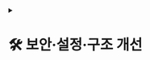 <details><summary><h1>🛠️ 보안·설정·구조 개선</h1></summary>

> ## 설계 원칙/기준
> - 실패는 RFC7807(JSON), 성공은 도메인 DTO 직반환(래퍼 제거 지향)
> - 인증(경로)·인가(메소드) 선언적 분리, 서비스는 보안 비의존 순수 로직
> - SpEL에서는 authentication.name만 사용(principal.username 금지)
> - 설정은 @ConfigurationProperties로 타입 세이프 주입, prefix는 kebab-case(예: oauth)
> - 쿠키 정책은 SameSite/Secure/Domain/Path/HttpOnly/MaxAge 외부화, 운영은 Secure=true
> - 키/시크릿은 레포 금지, 환경/시크릿 매니저 관리, 강도/롤링 고려
> - OSIV=off 전제, 쿼리/연관 로딩 명시적 최적화
> - 테스트는 슬라이스+통합 혼합, 보안/에러 스펙 스냅샷화

## Done(Confirmed)

### 1) 실패 응답 RFC7807(ProblemDetail) 통일
- 컨트롤러 try-catch 제거, 전역 Advice에서 RFC7807(JSON) 일원화. 상태코드 매핑: 400/401/403/404/409/422/502/503/500.
- Spring Security 인증/인가 실패는 EntryPoint/AccessDeniedHandler에서 동일 스키마(JSON) 보장.
- JwtAuthenticationFilter: 토큰 검증 실패 시 ProblemDetail JSON 응답, 토큰 부재는 trace 로그만 남기고 통과(보호 경로에서는 EntryPoint가 401).

### 2) 보호 정책(경로 기반) 적용 및 세부 조정
- permitAll:
  - POST /api/users/register
  - GET  /api/users/availability
  - POST /api/auth/find-id
  - POST /api/auth/login
  - POST /api/auth/reset-password
  - GET  /api/auth/social/** (login, callback)
  - GET  /api/posts/public
  - GET  /api/posts/recent
  - GET  /api/posts/* (단일 {id} 공개 조회)
  - /actuator/health, /error, /favicon.ico
- authenticated:
  - /api/users/account, /api/users/account/**
  - /api/posts/my
  - /api/posts/** (쓰기/수정/삭제 등)
  - /api/chat/**
  - /api/admin/**
  - 그 외 anyRequest().authenticated()로 마감(신규 기본 보호)

### 3) OAuth 설정 키 통일(.properties)
- 키:
  - oauth.google.client-id, oauth.google.client-secret, oauth.google.redirect-uri
  - oauth.kakao.client-id,  oauth.kakao.client-secret,  oauth.kakao.redirect-uri
- 바인딩: OAuthProperties(@ConfigurationProperties(prefix="oauth"))로 통합, 서비스에서 타입 세이프 주입.
- 수동 테스트 완료: /api/auth/social/{provider}/login 302, callback 정상.

### 4) JWT 쿠키 설정 외부화(환경에서 제어)
- application.properties 추가:
  - jwt.cookie.name=jwt
  - jwt.cookie.path=/
  - jwt.cookie.domain=
  - jwt.cookie.same-site=None
  - jwt.cookie.secure=true
  - jwt.cookie.max-age-seconds=86400
- JwtUtil: ResponseCookie로 Set-Cookie 생성(HTTPOnly, SameSite, Secure, Max-Age, Domain, Path).
- 수동 테스트 완료: 로그인/로그아웃 쿠키 동작 확인.

### 5) @AuthenticationPrincipal(expression="username") 제거
- principal 타입 가정 제거, authentication.name 사용으로 표준화.
- 토큰 없음 시 AuthenticationCredentialsNotFoundException → 401 ProblemDetail.

### 6) 메소드 시큐리티 + 서비스 순수화(동시 적용)
- @EnableMethodSecurity(prePostEnabled = true) 활성.
- @PreAuthorize:
  - 게시글 수정/삭제: @postAuth.canModify(#id, authentication.name) or hasRole('ADMIN')
  - 사용자 계정: isAuthenticated() + 컨트롤러에서 authentication.name 사용
- 서비스: SecurityContext 의존 제거(명시 인자만 사용).

### 7) EndpointInventory 도입
- 기동 시 전체 매핑 콘솔/JSON 덤프, 공개/보호 정책 검증 근거로 활용.

### 8) Enum 컨버터 적용
- AvailabilityType 전역 Converter 등록(String→Enum, 대소문자/별칭 허용)으로 400 변환 오류 제거.

### 9) 로깅 정책/PII 마스킹 합의 및 일부 적용
- 레벨: INFO/WARN/ERROR
- 마스킹: 이메일/전화/토큰 등 PII/시크릿

### 10) JWT 키 강건성 원칙 확립
- 최소 32B(256비트)+ Base64 랜덤 키, 레포 금지(환경/시크릿 매니저). dev는 교체 권고.

### 11) 메소드 시큐리티(@PreAuthorize) 도입 / 서비스 보안 의존 제거(순수화)
- [X] 게시글 권한 확인
- [X] 사용자 계정 권한 확인
- [X] PostServiceImpl에서 SecurityContext 접근 제거
- [X] UserServiceImpl는 이미 이메일 인자를 받아 동작하므로 변경 최소

------------------------------------------------------------------------------------

## TODO(Next)

### A) 외부 API 에러 변환 표준화(서비스→도메인 예외→Advice)
- RestTemplate 예외를 ExternalServiceException으로 변환:
  - 외부 5xx → 502 Bad Gateway
  - 타임아웃/연결실패 → 503 Service Unavailable
  - 외부 4xx → 502로 치환(게이트웨이 실패 의미)
- Advice에서 상태코드 매핑 확정, 메시지는 민감정보/URL 제외.

### B) MapStruct 도입
- 1차: UserMapper → MapStruct(@Mapper, @Named 트림/빈→null, IGNORE 전략)
- 2차: PostMapper(Detail/Summary 변환)
- 빌드타임 생성으로 런타임 오버헤드 없음, 동치 테스트로 회귀 방지.

### C) PII 마스킹 전면 적용
- MaskingUtils 도입 후 로그인 실패/외부 호출 예외/핵심 이벤트 로그에 적용
- INFO/WARN 이상에서 PII 제거, DEBUG/TRACE 제한적 사용

### D) 보호 정책 문서 자동화
- EndpointInventory 결과를 MD/JSON로 커밋, SecurityConfig 매칭과 diff 리뷰
- 신규 엔드포인트 기본 authenticated, 공개는 명시 permitAll

### E) 입력 검증/비즈니스 제약 강화
- @Valid + 커스텀 제약/메시지, 400/422 기준 통일
- ProblemDetail errors 맵 유지로 프런트 일관성 확보

### F) OSIV=off 성능 최적화
- fetch join/projection/DTO 전용 조회로 N+1 방지
- Hibernate 로깅/프로파일링으로 핵심 API 최적화

### G) CORS/쿠키 운영 가이드 확정
- 허용 origin 명시, credentials=true, 헤더 설정 점검
- dev에서는 secure=false 옵션 허용(브라우저 정책 고려)

### H) 감사 로깅(Audit)
- 로그인/로그아웃/권한 거부/자원 변경 이벤트 로깅
- PII 마스킹 일관 유지

### I) 레이트리밋(로그인/비번재설정/소셜콜백)
- IP/계정 기반 제한, 누적 실패 시 지연/차단/429 응답

### J) 테스트 고도화(슬라이스+통합)
- @WebMvcTest: 400/401/403/404/409/422/502/503 ProblemDetail 스냅샷
- @DataJpaTest: 매핑/쿼리 검증
- @SpringBootTest: 핵심 플로우(OAuth, JWT, 보호 경로) 통합

### K) 문서화(정책/스펙/설정/쿠키)
- 보호 정책 표, RFC7807 스키마, 설정 키(.properties), OAuth 플로우, 쿠키 정책, 수동 테스트 가이드

### L) JWT 키 운영(중기)
- kid/JWKs 기반 다중 키 운영/롤링 설계, 교체 유예창 전략

### M) 토큰 전략 개선(선택)
- Access/Refresh 분리(회전·블랙리스트), 재발급/탈취 대응 강화
</details> 


